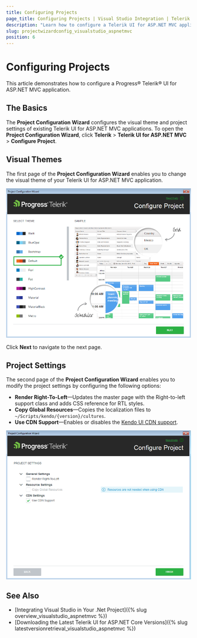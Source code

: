 ```yaml
---
title: Configuring Projects
page_title: Configuring Projects | Visual Studio Integration | Telerik UI for ASP.NET MVC
description: "Learn how to configure a Telerik UI for ASP.NET MVC application with Visual Studio."
slug: projectwizardconfig_visualstudio_aspnetmvc
position: 6
---
```


# Configuring Projects

This article demonstrates how to configure a Progress&reg; Telerik&reg; UI for ASP.NET MVC application.

## The Basics

The **Project Configuration Wizard** configures the visual theme and project settings of existing Telerik UI for ASP.NET MVC applications. To open the **Project Configuration Wizard**, click **Telerik** > **Telerik UI for ASP.NET MVC** > **Configure Project**.

## Visual Themes

The first page of the **Project Configuration Wizard** enables you to change the visual theme of your Telerik UI for ASP.NET MVC application.

![Visual theme configuration page of the Project Configuration Wizard](images/configure_theme.png)

Click **Next** to navigate to the next page.

## Project Settings

The second page of the **Project Configuration Wizard** enables you to modify the project settings by configuring the following options:

- **Render Right-To-Left**&mdash;Updates the master page with the Right-to-left support class and adds CSS reference for RTL styles.
- **Copy Global Resources**&mdash;Copies the localization files to `~/Scripts/kendo/{version}/cultures`.
- **Use CDN Support**&mdash;Enables or disables the [Kendo UI CDN support](http://docs.telerik.com/kendo-ui/intro/installation/cdn-service).

![Project settings configuration page of the Project Configuration Wizard](images/configure_settings.png)

## See Also

* [Integrating Visual Studio in Your .Net Project]({% slug overview_visualstudio_aspnetmvc %})
* [Downloading the Latest Telerik UI for ASP.NET Core Versions]({% slug latestversionretrieval_visualstudio_aspnetmvc %})
